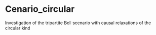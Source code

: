 # Cenario_circular
Investigation of the tripartite Bell scenario with causal relaxations of the circular kind
